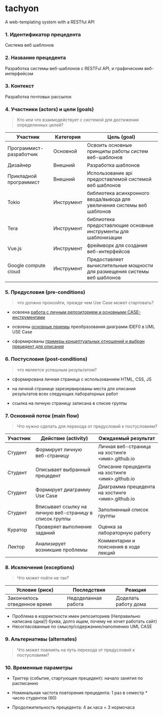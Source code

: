 # tachyon
A web-templating system with a RESTful API

### 1. Идентификатор прецедента

Система веб шаблонов

### 2. Название прецедента

Разработка системы веб-шаблонов с RESTFul API, и графическим веб-интерфейсом

### 3. Контекст
Разработка почтовых рассылок

### 4. Участники (actors) и цели (goals)
> Кто или что взаимодействует с системой для достижения определенных целей?

| Участник  | Категория  | Цель (goal) |
|---|---|---|
| Программист-разработчик | Основной  | Освоить основные принципы работы систем веб-шаблонов |
| Дизайнер | Внешний  | Разработка шаблонов |
| Прикладной программист | Внешний  | Использование api предоставлемой системой веб шаблонов |
| Tokio  | Инструмент  | библиотека асинхронного ввода/вывода для увеличения системы веб шаблонов |
| Tera | Инструмент | библиотека предоставлющие основные инструменты для шаблонизации |
| Vue.js | Инструмент | фреймворк для создания веб-интерфейсов |
| Google compute cloud  | Инструмент| Предоставляет вычислительные мощности для размещения системы веб шаблонов |

### 5. Предусловия (pre-conditions)
> что должно произойти, прежде чем Use Case может стартовать?

* освоена [работа с личным репозиторием и основными CASE-инструментами](https://github.com/stankin/design-1/wiki/lab-1)

* освоены [основные приемы](https://github.com/stankin/oop-2018/wiki/%D0%97%D0%B0%D0%B4%D0%B0%D1%87%D0%B0-%E2%84%962-(%D0%94%D0%B8%D0%B0%D0%B3%D1%80%D0%B0%D0%BC%D0%BC%D0%B0-%D0%BF%D1%80%D0%B5%D1%86%D0%B5%D0%B4%D0%B5%D0%BD%D1%82%D0%BE%D0%B2)) преобразования диаграмм IDEF0 в UML USE Case

* сформированы [примеры концептуальных отношений и выбран прецедент для описания](https://github.com/stankin/design-2/wiki/sem1)

### 6. Постусловия (post-conditions)
> что является успешным результатом?

* сформирована личная страница с использованием HTML, CSS, JS

* на личной странице зарезервированы места для описания результатов всех следующих лабораторных работ

* ссылка на личную страницу записана в списке группы

### 7. Основной поток (main flow)
> Что нужно сделать для перехода от предусловий к постусловиям?

| Участник  | Действие (activity)  | Ожидаемый результат |
|---|---|---|
| Студент | Формирует личную веб-страницу | Личная веб-страница на хостинге <имя>.github.io |
| Студент | Описывает выбранный прецедент | Описание прецедента на хостинге <имя>.github.io |
| Студент | Формирует диаграмму Use Case | Диаграмма прецедента на хостинге <имя>.github.io |
| Студент | Вписывает ссылку на личную веб-страницу в список группы | Заполненный список группы |
| Куратор | Проверяет выполнение заданий | Оценка за лабораторную работу |
| Лектор | Анализирует возникшие проблемы | Комментарии и пояснения в ходе лекций |

### 8. Исключения (exceptions)
> Что может пойти не так?

| Условие (риск) | Последствия | Реакция |
|---|---|---|
| Закончилось отведенное время | Недоделанная работа | Доделать работу дома |

* Проблема в корректности имен репозиториев (Неправильно написана одна(!) буква, долго ищем, почему не хочет работать сайт)
* Несогласованные по смыслу/содержанию/наполнению UML CASE

### 9. Альтернативы (alternates)
> Что может повлиять на путь перехода от предусловий к постусловиям?

### 10. Временные параметры

* Триггер (событие, стартующее прецедент): начало занятия по расписанию

* Номинальная частота повторения прецедента: 1 раз в семестр * число студентов (60)

* Продолжительность прецедента: 4 ак.часа = 3 нормочаса
